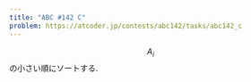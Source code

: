 ```yaml
---
title: "ABC #142 C"
problem: https://atcoder.jp/contests/abc142/tasks/abc142_c
---
```

$$ A_i $$ の小さい順にソートする.
